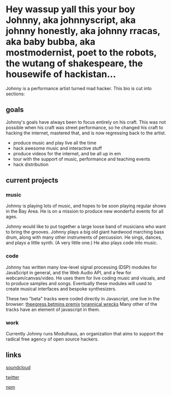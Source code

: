 # Hey wassup yall this your boy Johnny, aka johnnyscript, aka johnny honestly, aka johnny rracas, aka baby bubba, aka mostmodernist, poet to the robots, the wutang of shakespeare, the housewife of hackistan...

Johnny is a performance artist turned mad hacker.  This bio is cut into sections:

## goals
Johnny's goals have always been to focus entirely on his craft.  This was not possible when his craft was street performance, so he changed his craft to hacking the internet, mastered that, and is now regressing back to the artist.
+ produce music and play live all the time
+ hack awesome music and interactive stuff
+ produce videos for the internet, and be all up in em
+ tour with the support of music, performance and teaching events
+ hack distribution

## current projects

### music
Johnny is playing lots of music, and hopes to be soon playing regular shows in the Bay Area.  He is on a mission to produce new wonderful events for all ages.

Johnny would like to put together a large loose band of musicians who want to bring the grooves. Johnny plays a big old giant hardwood marching bass drum, along with many other instruments of percussion. He sings, dances, and plays a little synth. (A very little one.)  He also plays code into music.

### code
Johnny has written many low-level signal processing (DSP) modules for JavaScript in general, and the Web Audio API, and a few for webcam/canvas/video.  He uses them for live coding music and visuals, and to produce samples and songs.  Eventually these modules will used to create musical interfaces and bespoke synthesizers.

These two "beta" tracks were coded directly in Javascript, one live in the browser:
[theegress betmins premix](https://soundcloud.com/johnnyscript/theegress-betamins-premix)
[tyrannical wrecks](https://soundcloud.com/johnnyscript/rachmaninov3-orchestra)
Many other of the tracks have an element of javascript in them.  

### work
Currently Johnny runs Modulhaus, an organization that aims to support the radical free agency of open source hackers.

## links
[soundcloud](https://soundcloud.com/johnnyscript)

[twitter](https://twitter.com/johnnyscript)

[npm](https://npmjs.org/~johnnyscript)
